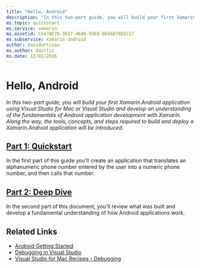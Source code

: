 ```yaml
---
title: "Hello, Android"
description: "In this two-part guide, you will build your first Xamarin.Android application using Visual Studio for Mac or Visual Studio and develop an understanding of the fundamentals of Android application development with Xamarin. Along the way, the tools, concepts, and steps required to build and deploy a Xamarin.Android application will be introduced."
ms.topic: quickstart
ms.service: xamarin
ms.assetid: C6474F70-3617-46AD-93E8-BE66878EEC17
ms.subservice: xamarin-android
author: davidortinau
ms.author: daortin
ms.date: 12/02/2016
---
```


# Hello, Android

_In this two-part guide, you will build your first Xamarin.Android application using Visual Studio for Mac or Visual Studio and develop an understanding of the fundamentals of Android application development with Xamarin. Along the way, the tools, concepts, and steps required to build and deploy a Xamarin.Android application will be introduced._

## [Part 1: Quickstart](~/android/get-started/hello-android/hello-android-quickstart.md)

In the first part of this guide you'll create an application that
translates an alphanumeric phone number entered by the user into a
numeric phone number, and then calls that number.

## [Part 2: Deep Dive](~/android/get-started/hello-android/hello-android-deepdive.md)

In the second part of this document, you'll review what was built and
develop a fundamental understanding of how Android applications work.

## Related Links

- [Android Getting Started](https://developer.android.com/training/index.html)
- [Debugging in Visual Studio](/visualstudio/debugger/)
- [Visual Studio for Mac Recipes - Debugging](https://github.com/xamarin/recipes/tree/master/Recipes/cross-platform/ide/debugging)